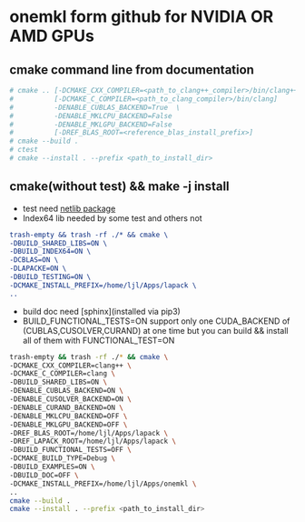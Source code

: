 # onemkl form github for NVIDIA OR AMD GPUs

## cmake command line from documentation

````bash
# cmake .. [-DCMAKE_CXX_COMPILER=<path_to_clang++_compiler>/bin/clang++]  # required only if clang++ is not found in environment variable PATH
#          [-DCMAKE_C_COMPILER=<path_to_clang_compiler>/bin/clang]        # required only if clang is not found in environment variable PATH
#          -DENABLE_CUBLAS_BACKEND=True  \
#          -DENABLE_MKLCPU_BACKEND=False                                  # disable Intel MKL CPU backend
#          -DENABLE_MKLGPU_BACKEND=False                                  # disable Intel MKL GPU backend
#          [-DREF_BLAS_ROOT=<reference_blas_install_prefix>]              # required only for testing
# cmake --build .
# ctest
# cmake --install . --prefix <path_to_install_dir>
````

## cmake(without test) && make -j install

- test need [netlib package](https://github.com/Reference-LAPACK/lapack-release)
- Index64 lib needed by some test and others not

````cmake
trash-empty && trash -rf ./* && cmake \
-DBUILD_SHARED_LIBS=ON \
-DBUILD_INDEX64=ON \
-DCBLAS=ON \
-DLAPACKE=ON \
-DBUILD_TESTING=ON \
-DCMAKE_INSTALL_PREFIX=/home/ljl/Apps/lapack \
..
````

- build doc need [sphinx](installed via pip3)
- BUILD_FUNCTIONAL_TESTS=ON support only one CUDA_BACKEND of (CUBLAS,CUSOLVER,CURAND) at one time but you can build && install all of them with FUNCTIONAL_TEST=ON

````bash
trash-empty && trash -rf ./* && cmake \
-DCMAKE_CXX_COMPILER=clang++ \
-DCMAKE_C_COMPILER=clang \
-DBUILD_SHARED_LIBS=ON \
-DENABLE_CUBLAS_BACKEND=ON \
-DENABLE_CUSOLVER_BACKEND=ON \
-DENABLE_CURAND_BACKEND=ON \
-DENABLE_MKLCPU_BACKEND=OFF \
-DENABLE_MKLGPU_BACKEND=OFF \
-DREF_BLAS_ROOT=/home/ljl/Apps/lapack \
-DREF_LAPACK_ROOT=/home/ljl/Apps/lapack \
-DBUILD_FUNCTIONAL_TESTS=OFF \
-DCMAKE_BUILD_TYPE=Debug \
-DBUILD_EXAMPLES=ON \
-DBUILD_DOC=OFF \
-DCMAKE_INSTALL_PREFIX=/home/ljl/Apps/onemkl \
..
cmake --build .
cmake --install . --prefix <path_to_install_dir>
````
